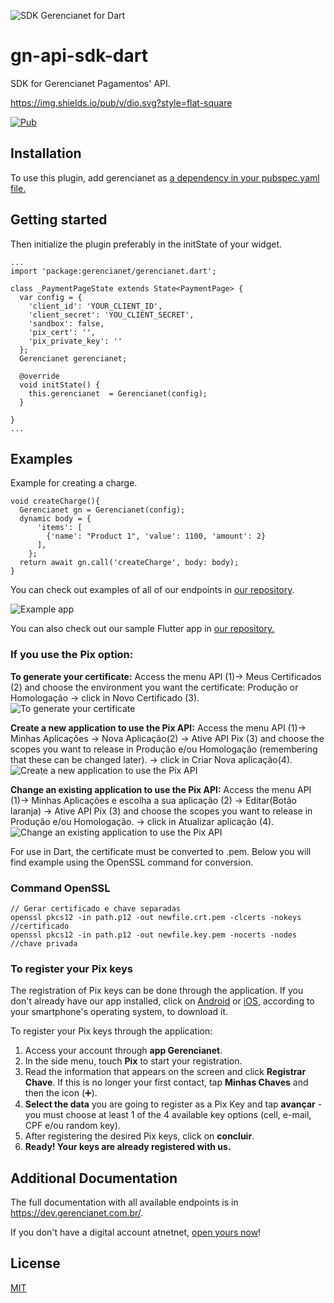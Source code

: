 ![SDK Gerencianet for Dart](https://media-exp1.licdn.com/dms/image/C4D1BAQH9taNIaZyh_Q/company-background_10000/0/1603126623964?e=2159024400&v=beta&t=coQC_AK70vTYL3NdvbeIaeYts8nKumNHjvvIGCmq5XA)

# gn-api-sdk-dart

SDK for Gerencianet Pagamentos' API.

https://img.shields.io/pub/v/dio.svg?style=flat-square


[![Pub](https://img.shields.io/pub/v/gerencianet.svg?style=flat-square)](https://pub.dartlang.org/packages/gerencianet)









## Installation
To use this plugin, add gerencianet as [a dependency in your pubspec.yaml file.](https://flutter.dev/docs/development/packages-and-plugins/using-packages)


## Getting started

Then initialize the plugin preferably in the initState of your widget.


```
...
import 'package:gerencianet/gerencianet.dart';

class _PaymentPageState extends State<PaymentPage> {
  var config = {
    'client_id': 'YOUR_CLIENT_ID',
    'client_secret': 'YOU_CLIENT_SECRET',
    'sandbox': false,
    'pix_cert': '',
    'pix_private_key': ''
  };
  Gerencianet gerencianet;

  @override
  void initState() {
    this.gerencianet  = Gerencianet(config);
  }

}
...
```



## Examples

Example for creating a charge.

```
void createCharge(){
  Gerencianet gn = Gerencianet(config);
  dynamic body = {
      'items': [
        {'name': "Product 1", 'value': 1100, 'amount': 2}
      ],
    };
  return await gn.call('createCharge', body: body);
}

```

You can check out examples of all of our endpoints in [our repository](https://github.com/gerencianet/gn-api-sdk-dart/tree/master/examples).


![Example app](https://s3.amazonaws.com/gerencianet-pub-prod-1/printscreen/2021/06/14/igor.pedroso/0fae57-43bb098d-f9e0-4a0a-b424-4c124ff69450.png)

You can also check out our sample Flutter app in [our repository.](https://github.com/gerencianet/gn-api-sdk-flutter-examples)



### If you use the Pix option:

**To generate your certificate:** Access the menu API (1)-> Meus Certificados (2) and choose the environment you want the certificate: Produção or Homologação -> click in Novo Certificado (3). 
![To generate your certificate](https://app-us-east-1.t-cdn.net/5fa37ea6b47fe9313cb4c9ca/posts/603543f7d1778b2d725dea1e/603543f7d1778b2d725dea1e_85669.png)

**Create a new application to use the Pix API:** Access the menu API (1)-> Minhas Aplicações -> Nova Aplicação(2) -> Ative API Pix (3) and choose the scopes you want to release in Produção e/ou Homologação (remembering that these can be changed later). -> click in Criar Nova aplicação(4).
![Create a new application to use the Pix API](https://t-images.imgix.net/https%3A%2F%2Fapp-us-east-1.t-cdn.net%2F5fa37ea6b47fe9313cb4c9ca%2Fposts%2F603543ff4253cf5983339cf1%2F603543ff4253cf5983339cf1_88071.png?width=1240&w=1240&auto=format%2Ccompress&ixlib=js-2.3.1&s=2f24c7ea5674dbbea13773b3a0b1e95c)


**Change an existing application to use the Pix API:** Access the menu API (1)-> Minhas Aplicações e escolha a sua aplicação (2) -> Editar(Botão laranja) -> Ative API Pix (3) and choose the scopes you want to release in Produção e/ou Homologação. -> click in Atualizar aplicação (4).
![Change an existing application to use the Pix API](https://app-us-east-1.t-cdn.net/5fa37ea6b47fe9313cb4c9ca/posts/603544082060b2e9b88bc717/603544082060b2e9b88bc717_22430.png)


For use in Dart, the certificate must be converted to .pem.
Below you will find example using the OpenSSL command for conversion.

### Command OpenSSL
```
// Gerar certificado e chave separadas
openssl pkcs12 -in path.p12 -out newfile.crt.pem -clcerts -nokeys //certificado
openssl pkcs12 -in path.p12 -out newfile.key.pem -nocerts -nodes //chave privada
```

### To register your Pix keys
The registration of Pix keys can be done through the application. If you don't already have our app installed, click on [Android](https://play.google.com/store/apps/details?id=br.com.gerencianet.app) or [iOS](https://apps.apple.com/br/app/gerencianet/id1443363326), according to your smartphone's operating system, to download it.

To register your Pix keys through the application:
1. Access your account through **app Gerencianet**.
2. In the side menu, touch **Pix** to start your registration.
3. Read the information that appears on the screen and click **Registrar Chave**.
    If this is no longer your first contact, tap **Minhas Chaves** and then the icon (➕).
4. **Select the data** you are going to register as a Pix Key and tap **avançar** - you must choose at least 1 of the 4 available key options (cell, e-mail, CPF e/ou random key).
5. After registering the desired Pix keys, click on **concluir**.
6. **Ready! Your keys are already registered with us.**




## Additional Documentation

The full documentation with all available endpoints is in https://dev.gerencianet.com.br/.

If you don't have a digital account atnetnet, [open yours now](https://sistema.gerencianet.com.br/)!

## License ##
[MIT](LICENSE)